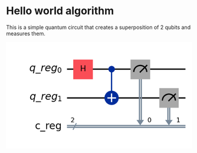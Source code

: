 # Hello world algorithm
This is a simple quantum circuit that creates a superposition of 2 qubits and measures them.

![Circuit diagram](./circuit.png)